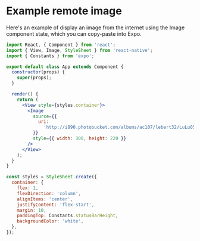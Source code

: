 # Example remote image

Here's an example of display an image from the internet using the Image component state, which you can copy-paste into Expo.

```jsx
import React, { Component } from 'react';
import { View, Image, StyleSheet } from 'react-native';
import { Constants } from 'expo';

export default class App extends Component {
  constructor(props) {
    super(props);
  }

  render() {
    return (
      <View style={styles.container}>
        <Image
          source={{
            uri:
              'http://i890.photobucket.com/albums/ac107/lebert32/LuLu059.jpg',
          }}
          style={{ width: 300, height: 220 }}
        />
      </View>
    );
  }
}

const styles = StyleSheet.create({
  container: {
    flex: 1,
    flexDirection: 'column',
    alignItems: 'center',
    justifyContent: 'flex-start',
    margin: 10,
    paddingTop: Constants.statusBarHeight,
    backgroundColor: 'white',
  },
});
```
